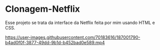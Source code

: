 # Clonagem-Netflix
Esse projeto se trata da interface da Netflix feita por mim usando HTML e CSS.



https://user-images.githubusercontent.com/70183616/187001790-b4ad0f0f-3877-49dd-9b1d-b452bad0e589.mp4

